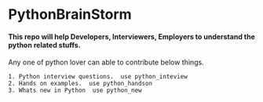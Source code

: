 # PythonBrainStorm
#### This repo will help Developers, Interviewers, Employers to understand the python related stuffs.

Any one of python lover can able to contribute below things.

```
1. Python interview questions.  use python_inteview
2. Hands on examples.  use python_handson
3. Whats new in Python  use python_new 
```
